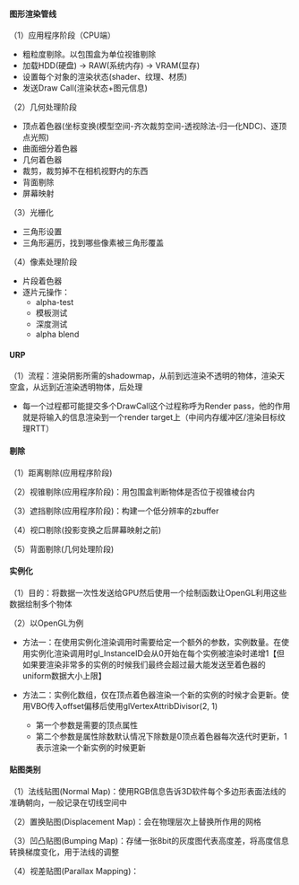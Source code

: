 #### 图形渲染管线

（1）应用程序阶段（CPU端）

- 粗粒度剔除。以包围盒为单位视锥剔除
- 加载HDD(硬盘) $\rightarrow$ RAW(系统内存) $\rightarrow$ VRAM(显存)
- 设置每个对象的渲染状态(shader、纹理、材质)
- 发送Draw Call(渲染状态+图元信息)

（2）几何处理阶段

- 顶点着色器(坐标变换(模型空间-齐次裁剪空间-透视除法-归一化NDC)、逐顶点光照)
- 曲面细分着色器
- 几何着色器
- 裁剪，裁剪掉不在相机视野内的东西
- 背面剔除
- 屏幕映射

（3）光栅化

- 三角形设置
- 三角形遍历，找到哪些像素被三角形覆盖

（4）像素处理阶段

- 片段着色器
- 逐片元操作：
  - alpha-test
  - 模板测试
  - 深度测试
  - alpha blend



#### URP

（1）流程：渲染阴影所需的shadowmap，从前到远渲染不透明的物体，渲染天空盒，从远到近渲染透明物体，后处理

- 每一个过程都可能提交多个DrawCall这个过程称呼为Render pass，他的作用就是将输入的信息渲染到一个render target上（中间内存缓冲区/渲染目标纹理RTT）



#### 剔除

（1）距离剔除(应用程序阶段)

（2）视锥剔除(应用程序阶段)：用包围盒判断物体是否位于视锥棱台内

（3）遮挡剔除(应用程序阶段)：构建一个低分辨率的zbuffer

（4）视口剔除(投影变换之后屏幕映射之前)

（5）背面剔除(几何处理阶段)



#### 实例化

（1）目的：将数据一次性发送给GPU然后使用一个绘制函数让OpenGL利用这些数据绘制多个物体

（2）以OpenGL为例

- 方法一：在使用实例化渲染调用时需要给定一个额外的参数，实例数量。在使用实例化渲染调用时gl_InstanceID会从0开始在每个实例被渲染时递增1【但如果要渲染非常多的实例的时候我们最终会超过最大能发送至着色器的uniform数据大小上限】

- 方法二：实例化数组，仅在顶点着色器渲染一个新的实例的时候才会更新。使用VBO传入offset偏移后使用glVertexAttribDivisor(2, 1)
  - 第一个参数是需要的顶点属性
  - 第二个参数是属性除数默认情况下除数是0顶点着色器每次迭代时更新，1表示渲染一个新实例的时候更新





#### 贴图类别

（1）法线贴图(Normal Map)：使用RGB信息告诉3D软件每个多边形表面法线的准确朝向，一般记录在切线空间中

（2）置换贴图(Displacement Map)：会在物理层次上替换所作用的网格

（3）凹凸贴图(Bumping Map)：存储一张8bit的灰度图代表高度差，将高度信息转换梯度变化，用于法线的调整

（4）视差贴图(Parallax Mapping)：











